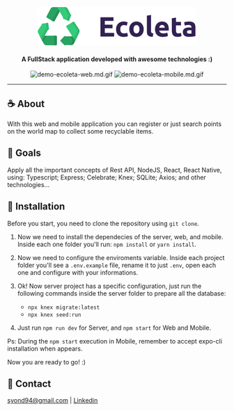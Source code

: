 <div align="center">
  <img src="./.github/assets/logo.svg" alt="Ecoleta" />
</div>

<h4 align="center">
    A FullStack application developed with awesome technologies :)
</h4>

<p align="center">
  <img src="https://media.giphy.com/media/SXZCtunyeqIHC7W64Q/giphy.gif" width="auto" height="400" alt="demo-ecoleta-web.md.gif" border="0"></a>
  <img src="https://media.giphy.com/media/STlWQfKjLDRjuMbAZr/giphy.gif" width="auto" height="400" alt="demo-ecoleta-mobile.md.gif" border="0"></a>
</p>

---

## :coffee: About
With this web and mobile application you can register or just search points on the world map to collect some recyclable items.

## :runner: Goals
Apply all the important concepts of Rest API, NodeJS, React, React Native, using: Typescript; Express; Celebrate; Knex; SQLite; Axios; and other technologies...

## :floppy_disk: Installation

Before you start, you need to clone the repository using `git clone`.

1. Now we need to install the dependecies of the server, web, and mobile. Inside each one folder you'll run: `npm install` or `yarn install`.

2. Now we need to configure the enviroments variable. Inside each project folder you'll see a `.env.example` file, rename it to just `.env`, open each one and configure with your informations.

3. Ok! Now server project has a specific configuration, just run the following commands inside the server folder to prepare all the database:

    - `npx knex migrate:latest`
    - `npx knex seed:run`

4. Just run `npm run dev` for Server, and `npm start` for Web and Mobile. 

Ps: During the `npm start` execution in Mobile, remember to accept expo-cli installation when appears.

Now you are ready to go! :)


## :email: Contact
syond94@gmail.com | 
[Linkedin](https://linkedin.com/in/syond)
